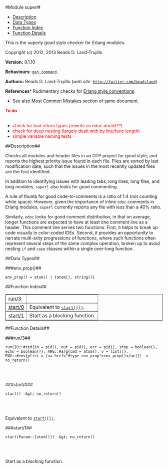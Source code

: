

#Module superl#
* [Description](#description)
* [Data Types](#types)
* [Function Index](#index)
* [Function Details](#functions)


This is the superly good style checker for Erlang modules.

Copyright (c) 2012, 2013 Beads D. Land-Trujillo

__Version:__ 0.1.10

__Behaviours:__ [`gen_command`](gen_command.md).

__Authors:__ Beads D. Land-Trujillo (_web site:_ [`http://twitter.com/beadsland`](http://twitter.com/beadsland)).

__References__* Rudimentary checks for
[
Erlang style conventions](http://www.erlang.se/doc/programming_rules..md#REF11301).
* See also
[
Most Common Mistakes](http://www.erlang.se/doc/programming_rules..md#REF66257) section of same document.


__<font color="red">To do</font>__
<br></br>
* <font color="red">check for bad return types (rewrite as edoc doclet??)</font>
* <font color="red">check for deep nesting (largely dealt with by line/func length)</font>
* <font color="red">simple variable naming tests</font>
<a name="description"></a>

##Description##




Checks all modules and header files in an OTP project for good style,
and reports the highest priority issue found in each file.
Files are sorted by last modification date, such that the issues
in the most recently updated files are the first identified.



In addition to identifying issues with leading tabs, long lines,
long files, and long modules, `superl` also looks for good commenting.



A rule of thumb for good code-to-comments is a ratio of 1:4 (not
counting white space).  However, given the importance of inline `edoc`
comments in Erlang modules, `superl` currently reports any file with
less than a 40% ratio.

Similarly, `edoc` looks for good comment distribution, in that on
average, longer functions are expected to have at least one comment
line as a header.  This comment line serves two functions.  First,
it helps to break up code visually in color-coded IDEs.  Second, it
provides an opportunity to narrate multi-arity progressions of
functions, where such functions often represent several steps of the
same complex operation, broken up to avoid nesting `if` and `case`
clauses within a single over-long function.
<a name="types"></a>

##Data Types##




###<a name="type-env_prop">env_prop()</a>##



	env_prop() = atom() | {atom(), string()}
<a name="index"></a>

##Function Index##


<table width="100%" border="1" cellspacing="0" cellpadding="2" summary="function index"><tr><td valign="top"><a href="#run-3">run/3</a></td><td></td></tr><tr><td valign="top"><a href="#start-0">start/0</a></td><td>Equivalent to <a href="#start-1"><tt>start([])</tt></a>.</td></tr><tr><td valign="top"><a href="#start-1">start/1</a></td><td>Start as a blocking function.</td></tr></table>


<a name="functions"></a>

##Function Details##

<a name="run-3"></a>

###run/3##


	run(IO::#std{in = pid(), out = pid(), err = pid(), stop = boolean(), echo = boolean()}, ARG::#arg{cmd = atom(), v = list()}, ENV::#env{plist = [<a href="#type-env_prop">env_prop()</a>]}) -> no_return()
<br></br>


<a name="start-0"></a>

###start/0##


	start() -&gt; no_return()
<br></br>


Equivalent to [`start([])`](#start-1).<a name="start-1"></a>

###start/1##


	start(Param::[atom()]) -&gt; no_return()
<br></br>


Start as a blocking function.